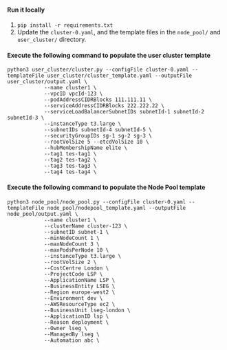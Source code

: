#### Run it locally

1. `pip install -r requirements.txt`
2. Update the `cluster-0.yaml`, and the template files in the `node_pool/` and `user_cluster/` directory.

#### Execute the following command to populate the user cluster template

``` 
python3 user_cluster/cluster.py --configFile cluster-0.yaml --templateFile user_cluster/cluster_template.yaml --outputFile user_cluster/output.yaml \
            --name cluster1 \
            --vpcID vpcId-123 \
            --podAddressCIDRBlocks 111.111.11 \
            --serviceAddressCIDRBlocks 222.222.22 \
            --serviceLoadBalancerSubnetIDs subnetId-1 subnetId-2 subnetId-3 \
            --instanceType t3.large \
            --subnetIDs subnetId-4 subnetId-5 \
            --securityGroupIDs sg-1 sg-2 sg-3 \
            --rootVolSize 5 --etcdVolSize 10 \
            --hubMembershipName elite \
            --tag1 tes-tag1 \
            --tag2 tes-tag2 \
            --tag3 tes-tag3 \
            --tag4 tes-tag4 \
```

#### Execute the following command to populate the Node Pool template

``` 
python3 node_pool/node_pool.py --configFile cluster-0.yaml --templateFile node_pool/nodepool_template.yaml --outputFile node_pool/output.yaml \
            --name cluster1 \
            --clusterName cluster-123 \
            --subnetID subnet-1 \
            --minNodeCount 1 \
            --maxNodeCount 3 \
            --maxPodsPerNode 10 \
            --instanceType t3.large \
            --rootVolSize 2 \
            --CostCentre London \
            --ProjectCode LSP \
            --ApplicationName LSP \
            --BusinessEntity LSEG \
            --Region europe-west2 \
            --Environment dev \
            --AWSResourceType ec2 \
            --BusinessUnit lseg-london \
            --ApplicationID lsp \
            --Reason deployment \
            --Owner lseg \
            --ManagedBy lseg \
            --Automation abc \
```
